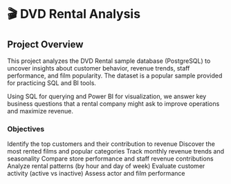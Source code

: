 # 🎬 DVD Rental Analysis

## Project Overview

This project analyzes the DVD Rental sample database (PostgreSQL) to uncover insights about customer behavior, revenue trends, staff performance, and film popularity. The dataset is a popular sample provided for practicing SQL and BI tools.

Using SQL for querying and Power BI for visualization, we answer key business questions that a rental company might ask to improve operations and maximize revenue.

### Objectives

Identify the top customers and their contribution to revenue
Discover the most rented films and popular categories
Track monthly revenue trends and seasonality
Compare store performance and staff revenue contributions
Analyze rental patterns (by hour and day of week)
Evaluate customer activity (active vs inactive)
Assess actor and film performance


